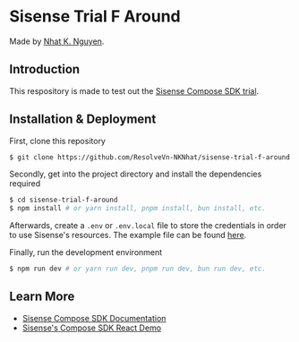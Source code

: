 # Sisense Trial F Around

Made by [Nhat K. Nguyen](https://github.com/ResolveVn-NKNhat).

## Introduction

This respository is made to test out the [Sisense Compose SDK trial](https://www.sisense.com/platform/compose-sdk-free-trial/).

## Installation & Deployment

First, clone this repository

```bash
$ git clone https://github.com/ResolveVn-NKNhat/sisense-trial-f-around.git
```

Secondly, get into the project directory and install the dependencies required

```bash
$ cd sisense-trial-f-around
$ npm install # or yarn install, pnpm install, bun install, etc.
```

Afterwards, create a `.env` or `.env.local` file to store the credentials in order to use Sisense's resources. The example file can be found [here](https://github.com/ResolveVn-NKNhat/sisense-trial-f-around/blob/master/.env.local.example).

Finally, run the development environment

```bash
$ npm run dev # or yarn run dev, pnpm run dev, bun run dev, etc.
```

## Learn More

- [Sisense Compose SDK Documentation](https://sisense.dev/guides/sdk/)
- [Sisense's Compose SDK React Demo](https://github.com/sisense/compose-sdk-react-demo)

